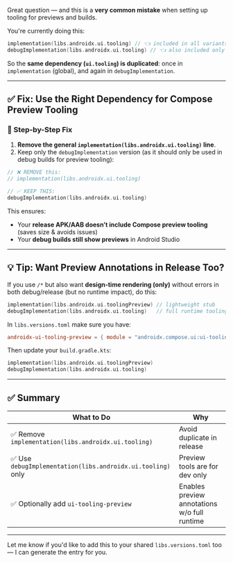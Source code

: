 Great question — and this is a **very common mistake** when setting up tooling for previews and
builds.

You're currently doing this:

```kotlin
implementation(libs.androidx.ui.tooling) // 👈 included in all variants
debugImplementation(libs.androidx.ui.tooling) // 👈 also included only in debug
```

So the **same dependency (`ui.tooling`) is duplicated**: once in `implementation` (global), and
again in `debugImplementation`.

---

## ✅ Fix: Use the Right Dependency for Compose Preview Tooling

### 🔧 Step-by-Step Fix

1. **Remove the general `implementation(libs.androidx.ui.tooling)` line**.
2. Keep only the `debugImplementation` version (as it should only be used in debug builds for
   preview tooling):

```kotlin
// ❌ REMOVE this:
// implementation(libs.androidx.ui.tooling)

// ✅ KEEP THIS:
debugImplementation(libs.androidx.ui.tooling)
```

This ensures:

- Your **release APK/AAB doesn’t include Compose preview tooling** (saves size & avoids issues)
- Your **debug builds still show previews** in Android Studio

---

## 💡 Tip: Want Preview Annotations in Release Too?

If you use `/*` but also want **design-time rendering (only)** without errors in both
debug/release (but no runtime impact), do this:

```kotlin
implementation(libs.androidx.ui.toolingPreview) // lightweight stub
debugImplementation(libs.androidx.ui.tooling)   // full runtime tooling
```

In `libs.versions.toml` make sure you have:

```toml
androidx-ui-tooling-preview = { module = "androidx.compose.ui:ui-tooling-preview" }
```

Then update your `build.gradle.kts`:

```kotlin
implementation(libs.androidx.ui.toolingPreview)
debugImplementation(libs.androidx.ui.tooling)
```

---

## ✅ Summary

| What to Do                                                 | Why                                          |
|------------------------------------------------------------|----------------------------------------------|
| ✅ Remove `implementation(libs.androidx.ui.tooling)`        | Avoid duplicate in release                   |
| ✅ Use `debugImplementation(libs.androidx.ui.tooling)` only | Preview tools are for dev only               |
| ✅ Optionally add `ui-tooling-preview`                      | Enables preview annotations w/o full runtime |

---

Let me know if you'd like to add this to your shared `libs.versions.toml` too — I can generate the
entry for you.